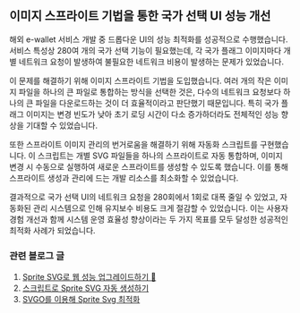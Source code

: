 ## 이미지 스프라이트 기법을 통한 국가 선택 UI 성능 개선

해외 e-wallet 서비스 개발 중 드롭다운 UI의 성능 최적화를 성공적으로 수행했습니다. 서비스 특성상 280여 개의 국가 선택 기능이 필요했는데, 각 국가 플래그 이미지마다 개별 네트워크 요청이 발생하여 불필요한 네트워크 비용이 발생하는 문제가 있었습니다.

이 문제를 해결하기 위해 이미지 스프라이트 기법을 도입했습니다. 여러 개의 작은 이미지 파일을 하나의 큰 파일로 통합하는 방식을 선택한 것은, 다수의 네트워크 요청보다 하나의 큰 파일을 다운로드하는 것이 더 효율적이라고 판단했기 때문입니다. 특히 국가 플래그 이미지는 변경 빈도가 낮아 초기 로딩 시간이 다소 증가하더라도 전체적인 성능 향상을 기대할 수 있었습니다.

또한 스프라이트 이미지 관리의 번거로움을 해결하기 위해 자동화 스크립트를 구현했습니다. 이 스크립트는 개별 SVG 파일들을 하나의 스프라이트로 자동 통합하며, 이미지 변경 시 수동으로 실행하여 새로운 스프라이트를 생성할 수 있도록 했습니다. 이를 통해 스프라이트 생성과 관리에 드는 개발 리소스를 최소화할 수 있었습니다.

결과적으로 국가 선택 UI의 네트워크 요청을 280회에서 1회로 대폭 줄일 수 있었고, 자동화된 관리 시스템으로 인해 유지보수 비용도 크게 절감할 수 있었습니다. 이는 사용자 경험 개선과 함께 시스템 운영 효율성 향상이라는 두 가지 목표를 모두 달성한 성공적인 최적화 사례가 되었습니다.


### 관련 블로그 글
1. [Sprite SVG로 웹 성능 업그레이드하기 🚀](https://velog.io/@sumi-0011/Sprite-SVG-peformance)
2. [스크립트로 Sprite SVG 자동 생성하기](https://velog.io/@sumi-0011/sprite-svg-2-script)
3. [SVGO를 이용해 Sprite Svg 최적화](https://velog.io/@sumi-0011/svgo-sprite)
